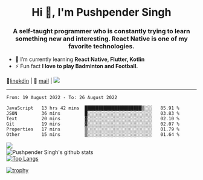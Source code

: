<h1 align="center">Hi 👋, I'm Pushpender Singh</h1>
<h3 align="center">A self-taught programmer who is constantly trying to learn something new and interesting. React Native is one of my favorite technologies.</h3>

- 🌱 I’m currently learning **React Native, Flutter, Kotlin**
- ⚡ Fun fact **I love to play Badminton and Football.**

👔[linekdin](https://www.linkedin.com/in/pushpender-singh-240061202/) | 📧 [mail](mailto:pushpendersingh@p2devs.com) | ![](https://komarev.com/ghpvc/?username=pushpender-singh-ap&color=blue)


---

<!--START_SECTION:waka-->

```text
From: 19 August 2022 - To: 26 August 2022

JavaScript   13 hrs 42 mins  █████████████████████▒░░░   85.91 %
JSON         36 mins         █░░░░░░░░░░░░░░░░░░░░░░░░   03.83 %
Text         20 mins         ▓░░░░░░░░░░░░░░░░░░░░░░░░   02.10 %
Git          19 mins         ▓░░░░░░░░░░░░░░░░░░░░░░░░   02.07 %
Properties   17 mins         ▒░░░░░░░░░░░░░░░░░░░░░░░░   01.79 %
Other        15 mins         ▒░░░░░░░░░░░░░░░░░░░░░░░░   01.64 %
```

<!--END_SECTION:waka-->

<img align="left" src="https://github-readme-streak-stats.herokuapp.com/?user=pushpender-singh-ap&theme=dark" /></br>
![Pushpender Singh's github stats](https://github-readme-stats.vercel.app/api?username=pushpender-singh-ap&show_icons=true&theme=radical&count_private=true)</br>
[![Top Langs](https://github-readme-stats.vercel.app/api/top-langs/?username=pushpender-singh-ap&theme=radical)](https://github.com/pushpender-singh-ap/github-readme-stats)

[![trophy](https://github-profile-trophy.vercel.app/?username=pushpender-singh-ap&theme=radical)](https://github.com/pushpender-singh-ap/pushpender-singh-ap)
